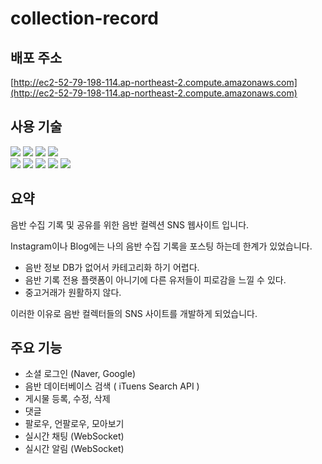 # collection-record

## 배포 주소
[http://ec2-52-79-198-114.ap-northeast-2.compute.amazonaws.com](http://ec2-52-79-198-114.ap-northeast-2.compute.amazonaws.com)



## 사용 기술
<div>
  <img src="https://img.shields.io/badge/Java-007396?style=for-the-badge&logo=OpenJDK&logoColor=white"/>
  <img src="https://img.shields.io/badge/spring boot-6DB33F?style=for-the-badge&logo=springboot&logoColor=white"/>
  <img src="https://img.shields.io/badge/spring security-6DB33F?style=for-the-badge&logo=springsecurity&logoColor=white"/>
  <img src="https://img.shields.io/badge/QueryDSL-6DB33F?style=for-the-badge&logo=querydsl&logoColor=white"/>
  <br>
  <img src="https://img.shields.io/badge/thymeleaf-005F0F?style=for-the-badge&logo=thymeleaf&logoColor=white"/>
  <img src="https://img.shields.io/badge/hibernate-59666C?style=for-the-badge&logo=hibernate&logoColor=white"/>
  <img src="https://img.shields.io/badge/socket-003545?style=for-the-badge&logo=socket.io&logoColor=white"/>
  <img src="https://img.shields.io/badge/mariaDB-003545?style=for-the-badge&logo=mariaDB&logoColor=white"/>
  <img src="https://img.shields.io/badge/amazonaws-232F3E?style=for-the-badge&logo=amazonaws&logoColor=white"/>
</div>



## 요약

음반 수집 기록 및 공유를 위한 음반 컬렉션 SNS 웹사이트 입니다.

Instagram이나 Blog에는 나의 음반 수집 기록을 포스팅 하는데 한계가 있었습니다.

* 음반 정보 DB가 없어서 카테고리화 하기 어렵다.
* 음반 기록 전용 플랫폼이 아니기에 다른 유저들이 피로감을 느낄 수 있다.
* 중고거래가 원활하지 않다.

이러한 이유로 음반 컬렉터들의 SNS 사이트를 개발하게 되었습니다.



## 주요 기능

* 소셜 로그인 (Naver, Google)
* 음반 데이터베이스 검색 ( iTuens Search API )
* 게시물 등록, 수정, 삭제
* 댓글
* 팔로우, 언팔로우, 모아보기
* 실시간 채팅 (WebSocket)
* 실시간 알림 (WebSocket)
